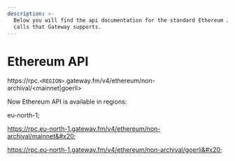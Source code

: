 ```yaml
---
description: >-
  Below you will find the api documentation for the standard Ethereum JSON-RPC
  calls that Gateway supports.
---
```


# Ethereum API

https://rpc.`<REGION>`.gateway.fm/v4/ethereum/non-archival/\<mainnet|goerli>

Now Ethereum API is available in regions:

eu-north-1;

https://rpc.eu-north-1.gateway.fm/v4/ethereum/non-archival/mainnet&#x20;

https://rpc.eu-north-1.gateway.fm/v4/ethereum/non-archival/goerli&#x20;
